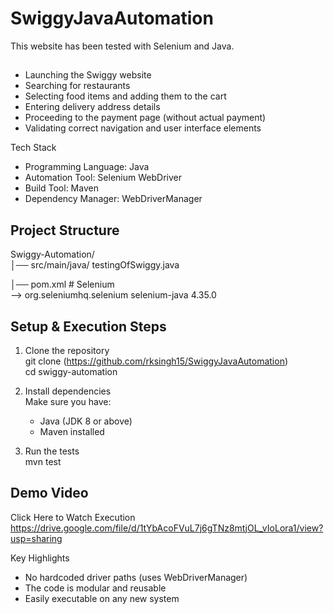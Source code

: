 # SwiggyJavaAutomation
This website has been tested with Selenium and Java.
##
- Launching the Swiggy website  
- Searching for restaurants  
- Selecting food items and adding them to the cart  
- Entering delivery address details  
- Proceeding to the payment page (without actual payment)  
- Validating correct navigation and user interface elements  

Tech Stack  

- Programming Language: Java  
- Automation Tool: Selenium WebDriver  
- Build Tool: Maven  
- Dependency Manager: WebDriverManager   

## Project Structure  
Swiggy-Automation/  
│── src/main/java/ 
      testingOfSwiggy.java

│── pom.xml               # Selenium  
-->
<dependency>
    <groupId>org.seleniumhq.selenium</groupId>
    <artifactId>selenium-java</artifactId>
    <version>4.35.0</version>
</dependency>
 



## Setup & Execution Steps  

1. Clone the repository  
   git clone (https://github.com/rksingh15/SwiggyJavaAutomation)  
   cd swiggy-automation  

2. Install dependencies  
   Make sure you have:  
   - Java (JDK 8 or above)  
   - Maven installed  


3. Run the tests  
   mvn test  



## Demo Video  
Click Here to Watch Execution  
https://drive.google.com/file/d/1tYbAcoFVuL7j6gTNz8mtjOL_vIoLora1/view?usp=sharing
 

Key Highlights  

- No hardcoded driver paths (uses WebDriverManager)  
- The code is modular and reusable  
- Easily executable on any new system  
